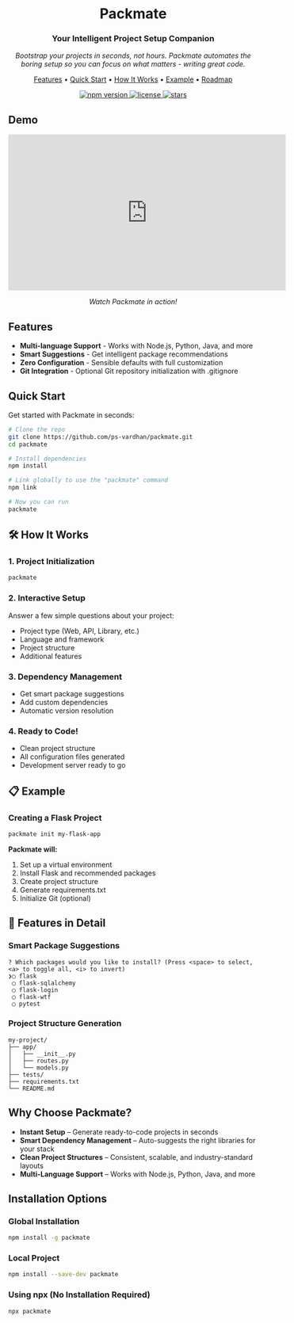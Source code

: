 <div align="center">
  <h1>Packmate</h1>
  <h3>Your Intelligent Project Setup Companion</h3>
  
  <p>
    <em>Bootstrap your projects in seconds, not hours. Packmate automates the boring setup so you can focus on what matters - writing great code.</em>
  </p>

  <p>
    <a href="#-features">Features</a> •
    <a href="#-quick-start">Quick Start</a> •
    <a href="#-how-it-works">How It Works</a> •
    <a href="#-example-usage">Example</a> •
    <a href="#-roadmap">Roadmap</a>
  </p>

  <p>
    <a href="https://www.npmjs.com/package/packmate">
      <img src="https://img.shields.io/npm/v/packmate?style=flat-square" alt="npm version">
    </a>
    <a href="https://github.com/your-username/packmate/blob/main/LICENSE">
      <img src="https://img.shields.io/badge/license-MIT-blue.svg?style=flat-square" alt="license">
    </a>
    <a href="https://github.com/your-username/packmate/stargazers">
      <img src="https://img.shields.io/github/stars/your-username/packmate?style=flat-square" alt="stars">
    </a>
  </p>
</div>

##  Demo

<div align="center">
  <iframe width="560" height="315" src="https://www.youtube.com/embed/YwC4XlgVfls?si=dSpqoUQNzIl7_XSl" title="YouTube video player" frameborder="0" allow="accelerometer; autoplay; clipboard-write; encrypted-media; gyroscope; picture-in-picture; web-share" referrerpolicy="strict-origin-when-cross-origin" allowfullscreen></iframe>
  <p><em>Watch Packmate in action!</em></p>
</div>

##  Features

- **Multi-language Support** - Works with Node.js, Python, Java, and more
- **Smart Suggestions** - Get intelligent package recommendations
- **Zero Configuration** - Sensible defaults with full customization
- **Git Integration** - Optional Git repository initialization with .gitignore


##  Quick Start

Get started with Packmate in seconds:

```bash
# Clone the repo
git clone https://github.com/ps-vardhan/packmate.git
cd packmate

# Install dependencies
npm install

# Link globally to use the "packmate" command
npm link

# Now you can run
packmate
```

## 🛠 How It Works

### 1. Project Initialization
```bash
packmate
```

### 2. Interactive Setup
Answer a few simple questions about your project:
- Project type (Web, API, Library, etc.)
- Language and framework
- Project structure
- Additional features

### 3. Dependency Management
- Get smart package suggestions
- Add custom dependencies
- Automatic version resolution

### 4. Ready to Code!
- Clean project structure
- All configuration files generated
- Development server ready to go

## 📋 Example

### Creating a Flask Project
```bash
packmate init my-flask-app
```

**Packmate will:**
1. Set up a virtual environment
2. Install Flask and recommended packages
3. Create project structure
4. Generate requirements.txt
5. Initialize Git (optional)

## 🎯 Features in Detail

### Smart Package Suggestions
```
? Which packages would you like to install? (Press <space> to select, <a> to toggle all, <i> to invert)
❯◯ flask
 ◯ flask-sqlalchemy
 ◯ flask-login
 ◯ flask-wtf
 ◯ pytest
```

### Project Structure Generation
```
my-project/
├── app/
│   ├── __init__.py
│   ├── routes.py
│   └── models.py
├── tests/
├── requirements.txt
└── README.md
```

##  Why Choose Packmate?

- **Instant Setup** – Generate ready-to-code projects in seconds
- **Smart Dependency Management** – Auto-suggests the right libraries for your stack
- **Clean Project Structures** – Consistent, scalable, and industry-standard layouts
- **Multi-Language Support** – Works with Node.js, Python, Java, and more

##  Installation Options

### Global Installation
```bash
npm install -g packmate
```

### Local Project
```bash
npm install --save-dev packmate
```

### Using npx (No Installation Required)
```bash
npx packmate
```
